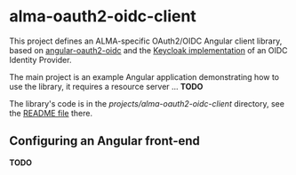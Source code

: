 # alma-oauth2-oidc-client

This project defines an ALMA-specific OAuth2/OIDC Angular client library, based on
[angular-oauth2-oidc](https://github.com/manfredsteyer/angular-oauth2-oidc) and the 
[Keycloak implementation](https://www.keycloak.org/)
of an OIDC Identity Provider.

The main project is an example Angular application demonstrating how to use the
library, it requires a resource server ... **TODO**

The library's code is in the _projects/alma-oauth2-oidc-client_ directory, see the 
[README file](projects/alma-oauth2-oidc-client/README.md) there.

## Configuring an Angular front-end 

**TODO**
